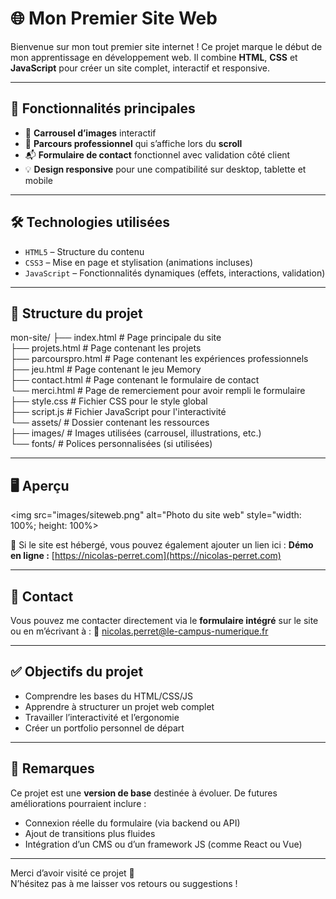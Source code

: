 # 🌐 Mon Premier Site Web

Bienvenue sur mon tout premier site internet ! Ce projet marque le début de mon apprentissage en développement web. Il combine **HTML**, **CSS** et **JavaScript** pour créer un site complet, interactif et responsive.

---

## 🚀 Fonctionnalités principales

- 🎠 **Carrousel d’images** interactif
- 📜 **Parcours professionnel** qui s’affiche lors du **scroll**
- 📬 **Formulaire de contact** fonctionnel avec validation côté client
- 💡 **Design responsive** pour une compatibilité sur desktop, tablette et mobile

---

## 🛠️ Technologies utilisées

- `HTML5` – Structure du contenu
- `CSS3` – Mise en page et stylisation (animations incluses)
- `JavaScript` – Fonctionnalités dynamiques (effets, interactions, validation)

---

## 📁 Structure du projet

mon-site/
├── index.html # Page principale du site <br>
├── projets.html # Page contenant les projets <br>
├── parcourspro.html # Page contenant les expériences professionnels <br>
├── jeu.html # Page contenant le jeu Memory <br>
├── contact.html # Page contenant le formulaire de contact <br>
└── merci.html # Page de remerciement pour avoir rempli le formulaire <br>
├── style.css # Fichier CSS pour le style global <br>
├── script.js # Fichier JavaScript pour l'interactivité <br>
└── assets/ # Dossier contenant les ressources <br>
├── images/ # Images utilisées (carrousel, illustrations, etc.) <br>
└── fonts/ # Polices personnalisées (si utilisées) <br>

---

## 🖥️ Aperçu

<img src="images/siteweb.png" alt="Photo du site web" style="width: 100%; height: 100%>


🔗 Si le site est hébergé, vous pouvez également ajouter un lien ici :
**Démo en ligne :** [https://nicolas-perret.com](https://nicolas-perret.com)

---

## 📩 Contact

Vous pouvez me contacter directement via le **formulaire intégré** sur le site ou en m’écrivant à :
📧 [nicolas.perret@le-campus-numerique.fr](mailto:nicolas.perret@le-campus-numerique.fr)

---

## ✅ Objectifs du projet

- Comprendre les bases du HTML/CSS/JS
- Apprendre à structurer un projet web complet
- Travailler l’interactivité et l’ergonomie
- Créer un portfolio personnel de départ

---

## 📝 Remarques

Ce projet est une **version de base** destinée à évoluer. De futures améliorations pourraient inclure :
- Connexion réelle du formulaire (via backend ou API)
- Ajout de transitions plus fluides
- Intégration d’un CMS ou d’un framework JS (comme React ou Vue)

---

Merci d’avoir visité ce projet 🙌  
N’hésitez pas à me laisser vos retours ou suggestions !
